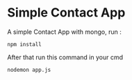 # Simple Contact App

A simple Contact App with mongo, run :

```
npm install
```

After that run this command in your cmd

```
nodemon app.js
```
